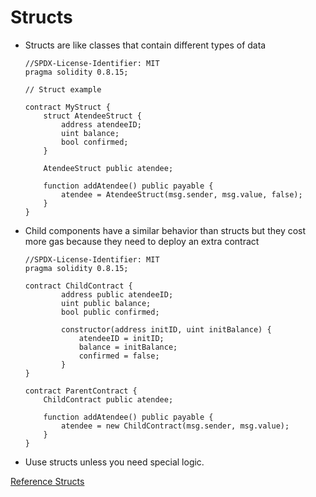 # Structs

-   Structs are like classes that contain different types of data

    ```Solidity
    //SPDX-License-Identifier: MIT
    pragma solidity 0.8.15;

    // Struct example

    contract MyStruct {
        struct AtendeeStruct {
            address atendeeID;
            uint balance;
            bool confirmed;
        }

        AtendeeStruct public atendee;

        function addAtendee() public payable {
            atendee = AtendeeStruct(msg.sender, msg.value, false);
        }
    }
    ```

-   Child components have a similar behavior than structs but they cost more gas because they need to deploy an extra contract

    ```Solidity
    //SPDX-License-Identifier: MIT
    pragma solidity 0.8.15;

    contract ChildContract {
            address public atendeeID;
            uint public balance;
            bool public confirmed;

            constructor(address initID, uint initBalance) {
                atendeeID = initID;
                balance = initBalance;
                confirmed = false;
            }
    }

    contract ParentContract {
        ChildContract public atendee;

        function addAtendee() public payable {
            atendee = new ChildContract(msg.sender, msg.value);
        }
    }
    ```

-   Uuse structs unless you need special logic.

[Reference Structs](https://ethereum-blockchain-developer.com/2022-04-smart-wallet/02-structs/)
